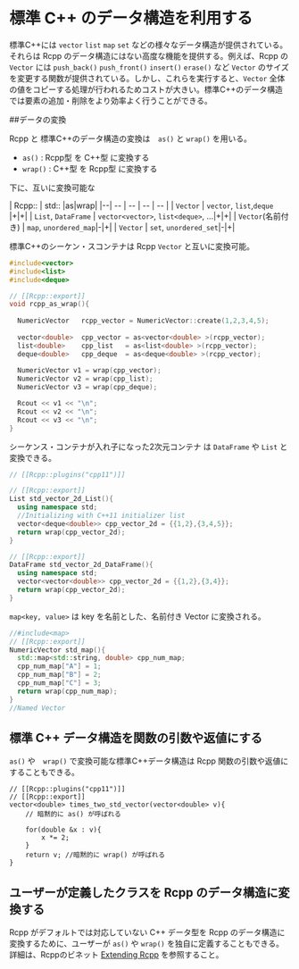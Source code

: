 # 標準 C++ のデータ構造を利用する

標準C++には `vector` `list` `map` `set` などの様々なデータ構造が提供されている。それらは Rcpp のデータ構造にはない高度な機能を提供する。例えば、Rcpp の `Vector` には `push_back()` `push_front()` `insert()` `erase()` など `Vector` のサイズを変更する関数が提供されている。しかし、これらを実行すると、`Vector` 全体の値をコピーする処理が行われるためコストが大きい。標準C++のデータ構造では要素の追加・削除をより効率よく行うことができる。




##データの変換

Rcpp と 標準C++のデータ構造の変換は　`as()` と `wrap()` を用いる。


* `as()` : Rcpp型 を C++型 に変換する
* `wrap()` : C++型 を Rcpp型 に変換する

下に、互いに変換可能な


| Rcpp:: | std:: |as|wrap|
|--| -- | -- | -- | -- |
| `Vector` | `vector`, `list`,`deque`  |+|+|
| `List`, `DataFrame` | `vector<vector>`, `list<deque>`, ...|+|+|
|  `Vector`(名前付き) | `map`, `unordered_map`|-|+|
| `Vector` | `set`, `unordered_set`|-|+|

標準C++のシーケン・スコンテナは Rcpp `Vector` と互いに変換可能。

```cpp
#include<vector>
#include<list>
#include<deque>

// [[Rcpp::export]]
void rcpp_as_wrap(){
  
  NumericVector   rcpp_vector = NumericVector::create(1,2,3,4,5);
  
  vector<double>  cpp_vector = as<vector<double> >(rcpp_vector);
  list<double>    cpp_list   = as<list<double> >(rcpp_vector);
  deque<double>   cpp_deque  = as<deque<double> >(rcpp_vector);
  
  NumericVector v1 = wrap(cpp_vector);
  NumericVector v2 = wrap(cpp_list);
  NumericVector v3 = wrap(cpp_deque);

  Rcout << v1 << "\n";
  Rcout << v2 << "\n";
  Rcout << v3 << "\n";
}

```


シーケンス・コンテナが入れ子になった2次元コンテナ は `DataFrame` や `List` と変換できる。

```cpp
// [[Rcpp::plugins("cpp11")]]

// [[Rcpp::export]]
List std_vector_2d_List(){
  using namespace std;
  //Initializing with C++11 initializer list
  vector<deque<double>> cpp_vector_2d = {{1,2},{3,4,5}};
  return wrap(cpp_vector_2d);
}

// [[Rcpp::export]]
DataFrame std_vector_2d_DataFrame(){
  using namespace std;
  vector<vector<double>> cpp_vector_2d = {{1,2},{3,4}};
  return wrap(cpp_vector_2d);
}
```

`map<key, value>` は key を名前とした、名前付き Vector に変換される。

```cpp
//#include<map>
// [[Rcpp::export]]
NumericVector std_map(){
  std::map<std::string, double> cpp_num_map;
  cpp_num_map["A"] = 1;
  cpp_num_map["B"] = 2;
  cpp_num_map["C"] = 3;
  return wrap(cpp_num_map);
}
//Named Vector

```

## 標準 C++ データ構造を関数の引数や返値にする

`as()` や　`wrap()` で変換可能な標準C++データ構造は Rcpp 関数の引数や返値にすることもできる。

```
// [[Rcpp::plugins("cpp11")]]
// [[Rcpp::export]]
vector<double> times_two_std_vector(vector<double> v){
    // 暗黙的に as() が呼ばれる
    
    for(double &x : v){
        x *= 2;
    }
    return v; //暗黙的に wrap() が呼ばれる
}

```




## ユーザーが定義したクラスを Rcpp のデータ構造に変換する

Rcpp がデフォルトでは対応していない C++ データ型を Rcpp のデータ構造に変換するために、ユーザーが `as()` や `wrap()` を独自に定義することもできる。詳細は、Rcppのビネット [Extending Rcpp](http://dirk.eddelbuettel.com/code/rcpp/Rcpp-extending.pdf) を参照すること。









